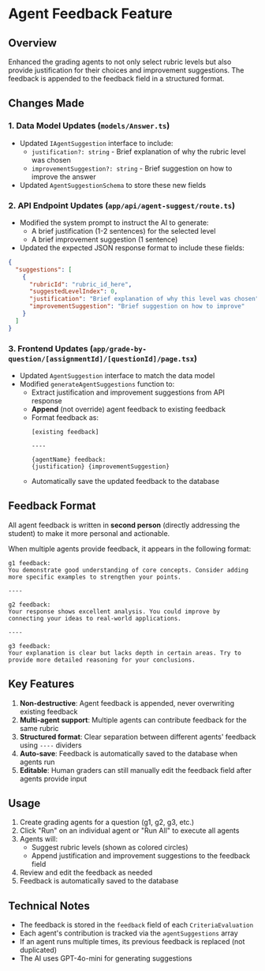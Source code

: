 # Agent Feedback Feature

## Overview
Enhanced the grading agents to not only select rubric levels but also provide justification for their choices and improvement suggestions. The feedback is appended to the feedback field in a structured format.

## Changes Made

### 1. Data Model Updates (`models/Answer.ts`)
- Updated `IAgentSuggestion` interface to include:
  - `justification?: string` - Brief explanation of why the rubric level was chosen
  - `improvementSuggestion?: string` - Brief suggestion on how to improve the answer
- Updated `AgentSuggestionSchema` to store these new fields

### 2. API Endpoint Updates (`app/api/agent-suggest/route.ts`)
- Modified the system prompt to instruct the AI to generate:
  - A brief justification (1-2 sentences) for the selected level
  - A brief improvement suggestion (1 sentence)
- Updated the expected JSON response format to include these fields:
```json
{
  "suggestions": [
    {
      "rubricId": "rubric_id_here",
      "suggestedLevelIndex": 0,
      "justification": "Brief explanation of why this level was chosen",
      "improvementSuggestion": "Brief suggestion on how to improve"
    }
  ]
}
```

### 3. Frontend Updates (`app/grade-by-question/[assignmentId]/[questionId]/page.tsx`)
- Updated `AgentSuggestion` interface to match the data model
- Modified `generateAgentSuggestions` function to:
  - Extract justification and improvement suggestions from API response
  - **Append** (not override) agent feedback to existing feedback
  - Format feedback as:
    ```
    [existing feedback]
    
    ----
    
    {agentName} feedback:
    {justification} {improvementSuggestion}
    ```
  - Automatically save the updated feedback to the database

## Feedback Format

All agent feedback is written in **second person** (directly addressing the student) to make it more personal and actionable.

When multiple agents provide feedback, it appears in the following format:

```
g1 feedback:
You demonstrate good understanding of core concepts. Consider adding more specific examples to strengthen your points.

----

g2 feedback:
Your response shows excellent analysis. You could improve by connecting your ideas to real-world applications.

----

g3 feedback:
Your explanation is clear but lacks depth in certain areas. Try to provide more detailed reasoning for your conclusions.
```

## Key Features
1. **Non-destructive**: Agent feedback is appended, never overwriting existing feedback
2. **Multi-agent support**: Multiple agents can contribute feedback for the same rubric
3. **Structured format**: Clear separation between different agents' feedback using `----` dividers
4. **Auto-save**: Feedback is automatically saved to the database when agents run
5. **Editable**: Human graders can still manually edit the feedback field after agents provide input

## Usage
1. Create grading agents for a question (g1, g2, g3, etc.)
2. Click "Run" on an individual agent or "Run All" to execute all agents
3. Agents will:
   - Suggest rubric levels (shown as colored circles)
   - Append justification and improvement suggestions to the feedback field
4. Review and edit the feedback as needed
5. Feedback is automatically saved to the database

## Technical Notes
- The feedback is stored in the `feedback` field of each `CriteriaEvaluation`
- Each agent's contribution is tracked via the `agentSuggestions` array
- If an agent runs multiple times, its previous feedback is replaced (not duplicated)
- The AI uses GPT-4o-mini for generating suggestions

